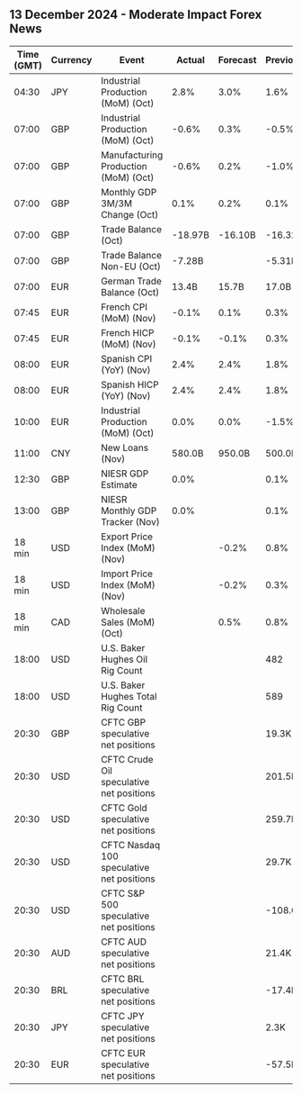 ## 13 December 2024 - Moderate Impact Forex News

| Time (GMT) | Currency | Event | Actual | Forecast | Previous |
|------|----------|-------|--------|----------|----------|
| 04:30 | JPY | Industrial Production (MoM) (Oct) | 2.8% | 3.0% | 1.6% |
| 07:00 | GBP | Industrial Production (MoM) (Oct) | -0.6% | 0.3% | -0.5% |
| 07:00 | GBP | Manufacturing Production (MoM) (Oct) | -0.6% | 0.2% | -1.0% |
| 07:00 | GBP | Monthly GDP 3M/3M Change (Oct) | 0.1% | 0.2% | 0.1% |
| 07:00 | GBP | Trade Balance (Oct) | -18.97B | -16.10B | -16.32B |
| 07:00 | GBP | Trade Balance Non-EU (Oct) | -7.28B |  | -5.31B |
| 07:00 | EUR | German Trade Balance (Oct) | 13.4B | 15.7B | 17.0B |
| 07:45 | EUR | French CPI (MoM) (Nov) | -0.1% | 0.1% | 0.3% |
| 07:45 | EUR | French HICP (MoM) (Nov) | -0.1% | -0.1% | 0.3% |
| 08:00 | EUR | Spanish CPI (YoY) (Nov) | 2.4% | 2.4% | 1.8% |
| 08:00 | EUR | Spanish HICP (YoY) (Nov) | 2.4% | 2.4% | 1.8% |
| 10:00 | EUR | Industrial Production (MoM) (Oct) | 0.0% | 0.0% | -1.5% |
| 11:00 | CNY | New Loans (Nov) | 580.0B | 950.0B | 500.0B |
| 12:30 | GBP | NIESR GDP Estimate | 0.0% |  | 0.1% |
| 13:00 | GBP | NIESR Monthly GDP Tracker (Nov) | 0.0% |  | 0.1% |
| 18 min | USD | Export Price Index (MoM) (Nov) |  | -0.2% | 0.8% |
| 18 min | USD | Import Price Index (MoM) (Nov) |  | -0.2% | 0.3% |
| 18 min | CAD | Wholesale Sales (MoM) (Oct) |  | 0.5% | 0.8% |
| 18:00 | USD | U.S. Baker Hughes Oil Rig Count |  |  | 482 |
| 18:00 | USD | U.S. Baker Hughes Total Rig Count |  |  | 589 |
| 20:30 | GBP | CFTC GBP speculative net positions |  |  | 19.3K |
| 20:30 | USD | CFTC Crude Oil speculative net positions |  |  | 201.5K |
| 20:30 | USD | CFTC Gold speculative net positions |  |  | 259.7K |
| 20:30 | USD | CFTC Nasdaq 100 speculative net positions |  |  | 29.7K |
| 20:30 | USD | CFTC S&P 500 speculative net positions |  |  | -108.6K |
| 20:30 | AUD | CFTC AUD speculative net positions |  |  | 21.4K |
| 20:30 | BRL | CFTC BRL speculative net positions |  |  | -17.4K |
| 20:30 | JPY | CFTC JPY speculative net positions |  |  | 2.3K |
| 20:30 | EUR | CFTC EUR speculative net positions |  |  | -57.5K |
